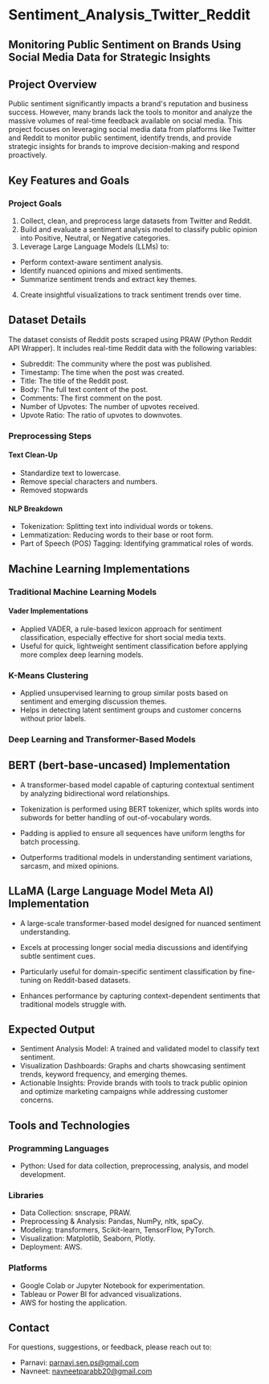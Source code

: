 # Sentiment_Analysis_Twitter_Reddit 
## Monitoring Public Sentiment on Brands Using Social Media Data for Strategic Insights 
## Project Overview
Public sentiment significantly impacts a brand's reputation and business success. However, many brands lack the tools to monitor and analyze the massive volumes of real-time feedback available on social media. This project focuses on leveraging social media data from platforms like Twitter and Reddit to monitor public sentiment, identify trends, and provide strategic insights for brands to improve decision-making and respond proactively. 
## Key Features and Goals
### Project Goals
1. Collect, clean, and preprocess large datasets from Twitter and Reddit.
2. Build and evaluate a sentiment analysis model to classify public opinion into Positive, Neutral, or Negative categories.
3. Leverage Large Language Models (LLMs) to:
- Perform context-aware sentiment analysis.
- Identify nuanced opinions and mixed sentiments.
- Summarize sentiment trends and extract key themes.
4. Create insightful visualizations to track sentiment trends over time.
## Dataset Details
The dataset consists of Reddit posts scraped using PRAW (Python Reddit API Wrapper). It includes real-time Reddit data with the following variables:

- Subreddit: The community where the post was published.
- Timestamp: The time when the post was created.
- Title:  The title of the Reddit post.
- Body: The full text content of the post.
- Comments: The first comment on the post.
- Number of Upvotes: The number of upvotes received.
- Upvote Ratio: The ratio of upvotes to downvotes.
### Preprocessing Steps
#### Text Clean-Up
- Standardize text to lowercase.
- Remove special characters and numbers.
- Removed stopwards
#### NLP Breakdown
- Tokenization: Splitting text into individual words or tokens.
- Lemmatization: Reducing words to their base or root form.
- Part of Speech (POS) Tagging: Identifying grammatical roles of words.

## Machine Learning Implementations
### Traditional Machine Learning Models
#### Vader Implementations
- Applied VADER, a rule-based lexicon approach for sentiment classification, especially effective for short social media texts.
- Useful for quick, lightweight sentiment classification before applying more complex deep learning models.
### K-Means Clustering
- Applied unsupervised learning to group similar posts based on sentiment and emerging discussion themes.
- Helps in detecting latent sentiment groups and customer concerns without prior labels.
### Deep Learning and Transformer-Based Models
## BERT (bert-base-uncased) Implementation
- A transformer-based model capable of capturing contextual sentiment by analyzing bidirectional word relationships.

- Tokenization is performed using BERT tokenizer, which splits words into subwords for better handling of out-of-vocabulary words.

- Padding is applied to ensure all sequences have uniform lengths for batch processing.

- Outperforms traditional models in understanding sentiment variations, sarcasm, and mixed opinions.
## LLaMA (Large Language Model Meta AI) Implementation
- A large-scale transformer-based model designed for nuanced sentiment understanding.

- Excels at processing longer social media discussions and identifying subtle sentiment cues.

- Particularly useful for domain-specific sentiment classification by fine-tuning on Reddit-based datasets.

- Enhances performance by capturing context-dependent sentiments that traditional models struggle with.
## Expected Output
- Sentiment Analysis Model: A trained and validated model to classify text sentiment.
- Visualization Dashboards: Graphs and charts showcasing sentiment trends, keyword frequency, and emerging themes.
- Actionable Insights: Provide brands with tools to track public opinion and optimize marketing campaigns while addressing customer concerns.
## Tools and Technologies
### Programming Languages
- Python: Used for data collection, preprocessing, analysis, and model development.
### Libraries
- Data Collection: snscrape, PRAW.
- Preprocessing & Analysis: Pandas, NumPy, nltk, spaCy.
- Modeling: transformers, Scikit-learn, TensorFlow, PyTorch.
- Visualization: Matplotlib, Seaborn, Plotly.
- Deployment: AWS.
### Platforms
- Google Colab or Jupyter Notebook for experimentation.
- Tableau or Power BI for advanced visualizations.
- AWS for hosting the application.
## Contact
For questions, suggestions, or feedback, please reach out to:
- Parnavi: parnavi.sen.ps@gmail.com
- Navneet: navneetparabb20@gmail.com
